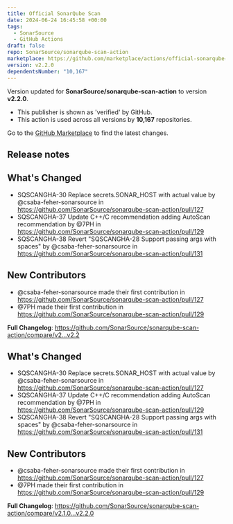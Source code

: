 ```yaml
---
title: Official SonarQube Scan
date: 2024-06-24 16:45:58 +00:00
tags:
  - SonarSource
  - GitHub Actions
draft: false
repo: SonarSource/sonarqube-scan-action
marketplace: https://github.com/marketplace/actions/official-sonarqube-scan
version: v2.2.0
dependentsNumber: "10,167"
---
```



Version updated for **SonarSource/sonarqube-scan-action** to version **v2.2.0**.
- This publisher is shown as 'verified' by GitHub.
- This action is used across all versions by **10,167** repositories.

Go to the [GitHub Marketplace](https://github.com/marketplace/actions/official-sonarqube-scan) to find the latest changes.

## Release notes

## What's Changed
* SQSCANGHA-30 Replace secrets.SONAR_HOST with actual value by @csaba-feher-sonarsource in https://github.com/SonarSource/sonarqube-scan-action/pull/127
* SQSCANGHA-37 Update C++/C recommendation adding AutoScan recommendation by @7PH in https://github.com/SonarSource/sonarqube-scan-action/pull/129
* SQSCANGHA-38 Revert "SQSCANGHA-28 Support passing args with spaces" by @csaba-feher-sonarsource in https://github.com/SonarSource/sonarqube-scan-action/pull/131

## New Contributors
* @csaba-feher-sonarsource made their first contribution in https://github.com/SonarSource/sonarqube-scan-action/pull/127
* @7PH made their first contribution in https://github.com/SonarSource/sonarqube-scan-action/pull/129

**Full Changelog**: https://github.com/SonarSource/sonarqube-scan-action/compare/v2...v2.2

## What's Changed
* SQSCANGHA-30 Replace secrets.SONAR_HOST with actual value by @csaba-feher-sonarsource in https://github.com/SonarSource/sonarqube-scan-action/pull/127
* SQSCANGHA-37 Update C++/C recommendation adding AutoScan recommendation by @7PH in https://github.com/SonarSource/sonarqube-scan-action/pull/129
* SQSCANGHA-38 Revert "SQSCANGHA-28 Support passing args with spaces" by @csaba-feher-sonarsource in https://github.com/SonarSource/sonarqube-scan-action/pull/131

## New Contributors
* @csaba-feher-sonarsource made their first contribution in https://github.com/SonarSource/sonarqube-scan-action/pull/127
* @7PH made their first contribution in https://github.com/SonarSource/sonarqube-scan-action/pull/129

**Full Changelog**: https://github.com/SonarSource/sonarqube-scan-action/compare/v2.1.0...v2.2.0
